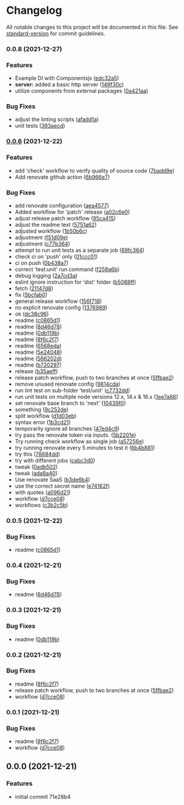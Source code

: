 # Changelog

All notable changes to this project will be documented in this file. See [standard-version](https://github.com/conventional-changelog/standard-version) for commit guidelines.

### 0.0.8 (2021-12-27)


### Features

* Example DI with Componentsjs ([edc32a5](https://github.com/ixuz/ts-api/commit/edc32a50ec18cc9eb4d9c4016e1f8ca0ebc0b68a))
* **server:** added a basic http server ([149f30c](https://github.com/ixuz/ts-api/commit/149f30c29341933c0fea9f3fff2c5c91b7e8b341))
* utilize components from external packages ([0a421aa](https://github.com/ixuz/ts-api/commit/0a421aa39decb3720b26ffd502c27cffd2667ce7))


### Bug Fixes

* adjust the linting scripts ([afadd1a](https://github.com/ixuz/ts-api/commit/afadd1a5a9eac8130a2ca1142e9c8283a114a342))
* unit tests ([393aecd](https://github.com/ixuz/ts-api/commit/393aecd1ec21e5c8d431cb32e99fd71ed856f768))

### [0.0.6](https://github.com/ixuz/ts-api/compare/v0.0.0...v0.0.6) (2021-12-22)


### Features

* add 'check' workflow to verify quality of source code ([7badd9e](https://github.com/ixuz/ts-api/commit/7badd9e3cd8cfd440599717b65ed1d5b5a5e4ac1))
* Add renovate github action ([6b966e7](https://github.com/ixuz/ts-api/commit/6b966e7f28add91324aee72be06a4ee84a2602ff))


### Bug Fixes

* add renovate configuration ([aea4577](https://github.com/ixuz/ts-api/commit/aea45777ab6d8c3517eb77d245aa7e941bc7e3c5))
* Added workflow for 'patch' release ([a02c6e0](https://github.com/ixuz/ts-api/commit/a02c6e0852a4f3cc50f800f61566c05891aced03))
* adjust release patch workflow ([95ca415](https://github.com/ixuz/ts-api/commit/95ca415b4d0be194767f97393cdb8f3766b5bba7))
* adjust the readme text ([5751a62](https://github.com/ixuz/ts-api/commit/5751a6231a168c58dc876400d27e174a64159349))
* adjusted workflow ([1b50b6c](https://github.com/ixuz/ts-api/commit/1b50b6c12a5b4bfe53570b3670bb759b91ee53d6))
* adjustment ([f51d09e](https://github.com/ixuz/ts-api/commit/f51d09e7f0a72139de943b2b5538f37b24ca111b))
* adjustment ([c77b364](https://github.com/ixuz/ts-api/commit/c77b36473595f83aa4bece700cf8640d5d155d9a))
* attempt to run unit tests as a separate job ([69fc364](https://github.com/ixuz/ts-api/commit/69fc364f46ecc5c477a45d0750e540cf36275406))
* check ci on 'push' only ([01ccc01](https://github.com/ixuz/ts-api/commit/01ccc019256c2aacc13c1d1e4dcbbc838f87cde3))
* ci on push ([0b438a7](https://github.com/ixuz/ts-api/commit/0b438a71ee4e6f5920b4bd3dcefe65f14d442ede))
* correct 'test:unit' run command ([f258a6b](https://github.com/ixuz/ts-api/commit/f258a6b49bec7fb14e60f54c59338083ed72a02a))
* debug logging ([2a7cd3a](https://github.com/ixuz/ts-api/commit/2a7cd3a1c8299212197a2af1a8ecf44275b6b3da))
* eslint ignore instruction for 'dist' folder ([b5088ff](https://github.com/ixuz/ts-api/commit/b5088ff1fb3f6fff713dc0ee9d2ed5701d8c2c18))
* fetch ([21147d8](https://github.com/ixuz/ts-api/commit/21147d85ff6f3a3b8bb4cfe1147e11351f2b00c9))
* fix ([5bcfab0](https://github.com/ixuz/ts-api/commit/5bcfab0f9881fb372698120f793ffbca6add358e))
* general release workflow ([156f718](https://github.com/ixuz/ts-api/commit/156f71866739432caf57012aa24a898145da7fc0))
* no explicit renovate config ([1376989](https://github.com/ixuz/ts-api/commit/1376989d5c2f3c857ccad488ef9023e14bcb2037))
* ok ([dc38c96](https://github.com/ixuz/ts-api/commit/dc38c96e92851dc951e47be34a8392907a7dc2be))
* readme ([c0865d1](https://github.com/ixuz/ts-api/commit/c0865d12533deb759ebbae10923341ab17be8c16))
* readme ([8d46d78](https://github.com/ixuz/ts-api/commit/8d46d78018b7b8e80c287d6a29dd3c7e49255d88))
* readme ([0db119b](https://github.com/ixuz/ts-api/commit/0db119bee8638d749b161f2f46725c9403cf8c9a))
* readme ([8f6c2f7](https://github.com/ixuz/ts-api/commit/8f6c2f7266cb1734077bdfd05621cc3d8ddd250f))
* readme ([6568eda](https://github.com/ixuz/ts-api/commit/6568edaacaef61594e66ffb48d2bb0328596b63c))
* readme ([5e24048](https://github.com/ixuz/ts-api/commit/5e240482dbbe848a10cbe60781e1216d9034b3a2))
* readme ([566202d](https://github.com/ixuz/ts-api/commit/566202dd99dd36b4c306971c535f36645c1fbadd))
* readme ([b720297](https://github.com/ixuz/ts-api/commit/b7202970fcb0dd23112947b8108385417a5a3313))
* release ([b35aeff](https://github.com/ixuz/ts-api/commit/b35aeff4d67029444dede2400cc04285ad819824))
* release patch workflow, push to two branches at once ([5ffbae2](https://github.com/ixuz/ts-api/commit/5ffbae25bff94a329b42cbe7e8f946a8a368dad2))
* remove unused renovate config ([9814cda](https://github.com/ixuz/ts-api/commit/9814cda8805810058351ad531399cce386489557))
* run lint test on sub-folder 'test/unit' ([c7732dd](https://github.com/ixuz/ts-api/commit/c7732dd089007f66973b5a32d5a2d851224589c7))
* run unit tests on multiple node versions 12.x, 14.x & 16.x ([1ee7a86](https://github.com/ixuz/ts-api/commit/1ee7a8677286ce9c6438a57e9c9ff52c13ecf11b))
* set renovate base branch to 'next' ([10439f0](https://github.com/ixuz/ts-api/commit/10439f0b6d924f8506661e61886572ab0624b851))
* something ([9c252de](https://github.com/ixuz/ts-api/commit/9c252de2b1a501daa91a60301efa4332d439f637))
* split workflow ([d1d03eb](https://github.com/ixuz/ts-api/commit/d1d03eb2fb5c647f425b4cae6662471c490db16b))
* syntax error ([1b3cd21](https://github.com/ixuz/ts-api/commit/1b3cd21c2614add148ec106159823eb4774bd109))
* temporarily ignore all branches ([47ed4c9](https://github.com/ixuz/ts-api/commit/47ed4c98d355a52cea1cf582725806797a20aac2))
* try pass the renovate token via inputs. ([5b2201e](https://github.com/ixuz/ts-api/commit/5b2201ea934c72c876bf8e88debe81c6a62ab198))
* Try running check workflow as single job ([a57256e](https://github.com/ixuz/ts-api/commit/a57256e1693f3ad0c32eb6ca6de02ccf1e899065))
* try running renovate every 5 minutes to test it ([6b4b881](https://github.com/ixuz/ts-api/commit/6b4b881dd4cc6b8ffe0c393d0157e8b787bd4d99))
* try this ([78684dd](https://github.com/ixuz/ts-api/commit/78684dd1402fe057d74c55d7c26e18eaeb1dfb6b))
* try with different jobs ([cabc3d0](https://github.com/ixuz/ts-api/commit/cabc3d0bbaef709150d532f2c3ebc4d63327f943))
* tweak ([0adb502](https://github.com/ixuz/ts-api/commit/0adb502fa42eaa8c9aa28fd3a48981f25dc7a594))
* tweak ([ada8a40](https://github.com/ixuz/ts-api/commit/ada8a4075ea2f762c57fd5af9adc0a568d7eb09e))
* Use renovate SaaS ([b3de6b4](https://github.com/ixuz/ts-api/commit/b3de6b478f19963e284231c52efbc01ec3d9d2da))
* use the correct secret name ([e74162f](https://github.com/ixuz/ts-api/commit/e74162f49129010fd4c3808d336b9c14bd659401))
* with quotes ([a096d21](https://github.com/ixuz/ts-api/commit/a096d211d3a5c6924107fc76d256640f4a795e50))
* workflow ([d7cce08](https://github.com/ixuz/ts-api/commit/d7cce08d5b35367dc37db2154202367319561cec))
* workflows ([c3b2c5b](https://github.com/ixuz/ts-api/commit/c3b2c5b61e0cc146aca337952e916c10bab9b9bb))

### 0.0.5 (2021-12-22)


### Bug Fixes

* readme ([c0865d1](https://github.com/ixuz/ts-api/commit/c0865d12533deb759ebbae10923341ab17be8c16))

### 0.0.4 (2021-12-21)


### Bug Fixes

* readme ([8d46d78](https://github.com/ixuz/ts-api/commit/8d46d78018b7b8e80c287d6a29dd3c7e49255d88))

### 0.0.3 (2021-12-21)


### Bug Fixes

* readme ([0db119b](https://github.com/ixuz/ts-api/commit/0db119bee8638d749b161f2f46725c9403cf8c9a))

### 0.0.2 (2021-12-21)


### Bug Fixes

* readme ([8f6c2f7](https://github.com/ixuz/ts-api/commit/8f6c2f7266cb1734077bdfd05621cc3d8ddd250f))
* release patch workflow, push to two branches at once ([5ffbae2](https://github.com/ixuz/ts-api/commit/5ffbae25bff94a329b42cbe7e8f946a8a368dad2))
* workflow ([d7cce08](https://github.com/ixuz/ts-api/commit/d7cce08d5b35367dc37db2154202367319561cec))

### 0.0.1 (2021-12-21)


### Bug Fixes

* readme ([8f6c2f7](https://github.com/ixuz/ts-api/commit/8f6c2f7266cb1734077bdfd05621cc3d8ddd250f))
* workflow ([d7cce08](https://github.com/ixuz/ts-api/commit/d7cce08d5b35367dc37db2154202367319561cec))

## 0.0.0 (2021-12-21)


### Features

* initial commit 71e28b4
